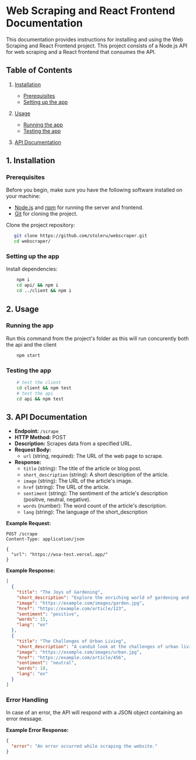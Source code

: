 # Web Scraping and React Frontend Documentation

This documentation provides instructions for installing and using the Web Scraping and React Frontend project. This project consists of a Node.js API for web scraping and a React frontend that consumes the API.

## Table of Contents

1. [Installation](#1-installation)
   - [Prerequisites](#prerequisites)
   - [Setting up the app](#setting-up-the-app)

2. [Usage](#2-usage)
   - [Running the app](#running-the-app)
   - [Testing the app](#testing-the-app)

3. [API Documentation](#3-api-documentation)

## 1. Installation

### Prerequisites

Before you begin, make sure you have the following software installed on your machine:

- [Node.js](https://nodejs.org/) and [npm](https://www.npmjs.com/) for running the server and frontend.
- [Git](https://git-scm.com/) for cloning the project.

Clone the project repository:

```bash
   git clone https://github.com/stoleru/webscraper.git
   cd webscraper/
   ```

### Setting up the app

Install dependencies:
```bash
    npm i
    cd api/ && npm i
    cd ../client && npm i
```
  
## 2. Usage
### Running the app
Run this command from the project's folder as this will run concurently both the api and the client
```bash
    npm start
```
### Testing the app
```bash
    # test the client
    cd client && npm test
    # test the api
    cd api && npm test
```

## 3. API Documentation

- **Endpoint:** `/scrape`
- **HTTP Method:** POST
- **Description:** Scrapes data from a specified URL.
- **Request Body:**
  - `url` (string, required): The URL of the web page to scrape.
- **Response:**
  - `title` (string): The title of the article or blog post.
  - `short_description` (string): A short description of the article.
  - `image` (string): The URL of the article's image.
  - `href` (string): The URL of the article.
  - `sentiment` (string): The sentiment of the article's description (positive, neutral, negative).
  - `words` (number): The word count of the article's description.
  - `lang` (string): The language of the short_description

**Example Request:**

```http
POST /scrape
Content-Type: application/json

{
  "url": "https://wsa-test.vercel.app/"
}
```

**Example Response:**
```json
[
  {
    "title": "The Joys of Gardening",
    "short_description": "Explore the enriching world of gardening and discover its positive impact on mood and well-being.",
    "image": "https://example.com/images/garden.jpg",
    "href": "https://example.com/article/123",
    "sentiment": "positive",
    "words": 15,
    "lang": "en"
  },
  {
    "title": "The Challenges of Urban Living",
    "short_description": "A candid look at the challenges of urban living, with insights into coping strategies.",
    "image": "https://example.com/images/urban.jpg",
    "href": "https://example.com/article/456",
    "sentiment": "neutral",
    "words": 18,
    "lang": "en"
  }
]
```

### Error Handling
In case of an error, the API will respond with a JSON object containing an error message.

**Example Error Response:**
```json
{
  "error": "An error occurred while scraping the website."
}
```